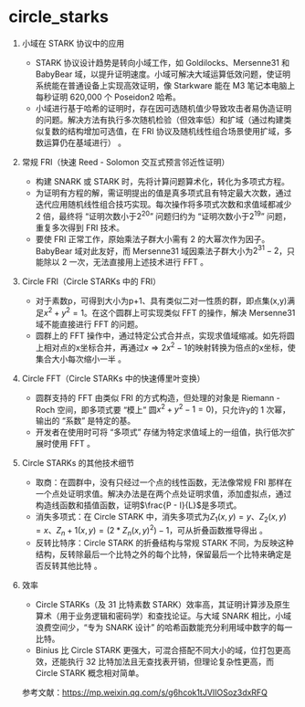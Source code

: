 # circle_starks
1. 小域在 STARK 协议中的应用
    * STARK 协议设计趋势是转向小域工作，如 Goldilocks、Mersenne31 和 BabyBear 域，以提升证明速度。小域可解决大域运算低效问题，使证明系统能在普通设备上实现高效证明，像 Starkware 能在 M3 笔记本电脑上每秒证明 620,000 个 Poseidon2 哈希。
    * 小域进行基于哈希的证明时，存在因可选随机值少导致攻击者易伪造证明的问题。解决方法有执行多次随机检验（但效率低）和扩域（通过构建类似复数的结构增加可选值，在 FRI 协议及随机线性组合场景使用扩域，多数运算仍在基域进行） 。
2. 常规 FRI（快速 Reed - Solomon 交互式预言邻近性证明）
    * 构建 SNARK 或 STARK 时，先将计算问题算术化，转化为多项式方程。
    * 为证明有方程的解，需证明提出的值是真多项式且有特定最大次数，通过迭代应用随机线性组合技巧实现。每次操作将多项式次数和求值域都减少 2 倍，最终将 “证明次数小于$2^{20}$” 问题归约为 “证明次数小于$2^19$” 问题，重复多次得到 FRI 技术。
    * 要使 FRI 正常工作，原始乘法子群大小需有 2 的大幂次作为因子。BabyBear 域对此友好，而 Mersenne31 域因乘法子群大小为$2^{31}-2$，只能除以 2 一次，无法直接用上述技术进行 FFT 。
3. Circle FRI（Circle STARKs 中的 FRI）
    * 对于素数p，可得到大小为p+1、具有类似二对一性质的群，即点集(x,y)满足$x^2+y^2=1$。在这个圆群上可实现类似 FFT 的操作，解决 Mersenne31 域不能直接进行 FFT 的问题。
    * 圆群上的 FFT 操作中，通过特定公式合并点，实现求值域缩减。如先将圆上相对点的x坐标合并，再通过$x⇒2x^2−1$的映射转换为倍点的x坐标，使集合大小每次缩小一半 。
4. Circle FFT（Circle STARKs 中的快速傅里叶变换）
    * 圆群支持的 FFT 由类似 FRI 的方式构造，但处理的对象是 Riemann - Roch 空间，即多项式要 “模上” 圆$x^2+y^2-1=0$)，只允许y的 1 次幂，输出的 “系数” 是特定的基。
    * 开发者在使用时可将 “多项式” 存储为特定求值域上的一组值，执行低次扩展时使用 FFT 。
5. Circle STARKs 的其他技术细节
    * 取商：在圆群中，没有只经过一个点的线性函数，无法像常规 FRI 那样在一个点处证明求值。解决办法是在两个点处证明求值，添加虚拟点，通过构造线函数和插值函数，证明$\frac{P - I}{L}$是多项式。
    * 消失多项式：在 Circle STARK 中，消失多项式为$Z_1(x,y)=y$、$Z_2(x,y)=x$、$Z_n+1(x,y)=(2*Z_n(x,y)^2)-1$，可从折叠函数推导得出 。
    * 反转比特序：Circle STARK 的折叠结构与常规 STARK 不同，为反映这种结构，反转除最后一个比特之外的每个比特，保留最后一个比特来确定是否反转其他比特 。
6. 效率
    * Circle STARKs（及 31 比特素数 STARK）效率高，其证明计算涉及原生算术（用于业务逻辑和密码学）和查找论证。与大域 SNARK 相比，小域浪费空间少，“专为 SNARK 设计” 的哈希函数能充分利用域中数字的每一比特。
    * Binius 比 Circle STARK 更强大，可混合搭配不同大小的域，位打包更高效，还能执行 32 比特加法且无查找表开销，但理论复杂性更高，而 Circle STARK 概念相对简单。

    参考文献：https://mp.weixin.qq.com/s/g6hcok1tJVIIOSoz3dxRFQ